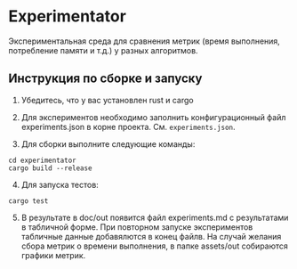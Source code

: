 # Experimentator

Экспериментальная среда для сравнения метрик (время выполнения, потребление памяти и т.д.) у разных алгоритмов.

## Инструкция по сборке и запуску

1. Убедитесь, что у вас установлен rust и cargo

2. Для экспериментов необходимо заполнить конфигурационный файл experiments.json в корне проекта. См. `experiments.json`.

3. Для сборки выполните следующие команды:

```
cd experimentator
cargo build --release
```

4. Для запуска тестов:

```
cargo test
```

5. В результате в doc/out появится файл experiments.md с результатами в табличной форме.
   При повторном запуске экспериментов табличные данные добавялются в конец файлв.
   На случай желания сбора метрик о времени выполнения, в папке assets/out собираются графики метрик.
